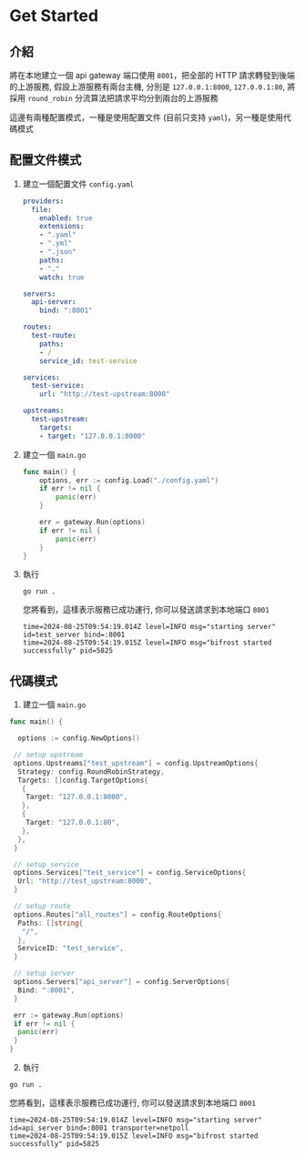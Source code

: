 # Get Started

## 介紹

將在本地建立一個 api gateway 端口使用 `8001`，把全部的 HTTP 請求轉發到後端的上游服務, 假設上游服務有兩台主機, 分別是 `127.0.0.1:8000`, `127.0.0.1:80`, 將採用 `round_robin` 分流算法把請求平均分到兩台的上游服務

這邊有兩種配置模式，一種是使用配置文件 (目前只支持 `yaml`)，另一種是使用代碼模式

## 配置文件模式

1. 建立一個配置文件 `config.yaml`

	```yaml
	providers:
	  file:
		enabled: true
		extensions:
		- ".yaml"
		- ".yml"
		- ".json"
		paths:
		- "."
		watch: true

	servers:
	  api-server:
		bind: ":8001"

	routes:
	  test-route:
		paths:
		- /
		service_id: test-service

	services:
	  test-service:
		url: "http://test-upstream:8000"

	upstreams:
	  test-upstream:
		targets:
		- target: "127.0.0.1:8000"
	```

1. 建立一個 `main.go`

	```Go
	func main() {
		options, err := config.Load("./config.yaml")
		if err != nil {
			panic(err)
		}

		err = gateway.Run(options)
		if err != nil {
			panic(err)
		}
	}
	```
1. 執行

	```shell
	go run .
	```
	您將看到，這樣表示服務已成功運行, 你可以發送請求到本地端口 `8001`
	```shell
	time=2024-08-25T09:54:19.014Z level=INFO msg="starting server" id=test_server bind=:8001
	time=2024-08-25T09:54:19.015Z level=INFO msg="bifrost started successfully" pid=5825
	```


## 代碼模式

1. 建立一個 `main.go`

```Go
func main() {

  options := config.NewOptions()

 // setup upstream
 options.Upstreams["test_upstream"] = config.UpstreamOptions{
  Strategy: config.RoundRobinStrategy,
  Targets: []config.TargetOptions{
   {
    Target: "127.0.0.1:8000",
   },
   {
    Target: "127.0.0.1:80",
   },
  },
 }

 // setup service
 options.Services["test_service"] = config.ServiceOptions{
  Url: "http://test_upstream:8000",
 }

 // setup route
 options.Routes["all_routes"] = config.RouteOptions{
  Paths: []string{
   "/",
  },
  ServiceID: "test_service",
 }

 // setup server
 options.Servers["api_server"] = config.ServerOptions{
  Bind: ":8001",
 }

 err := gateway.Run(options)
 if err != nil {
  panic(err)
 }
}
```
2. 執行

```shell
go run .
```
您將看到，這樣表示服務已成功運行, 你可以發送請求到本地端口 `8001`
```shell
time=2024-08-25T09:54:19.014Z level=INFO msg="starting server" id=api_server bind=:8001 transporter=netpoll
time=2024-08-25T09:54:19.015Z level=INFO msg="bifrost started successfully" pid=5825
```